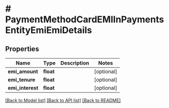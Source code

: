 # # PaymentMethodCardEMIInPaymentsEntityEmiEmiDetails

## Properties

Name | Type | Description | Notes
------------ | ------------- | ------------- | -------------
**emi_amount** | **float** |  | [optional]
**emi_tenure** | **float** |  | [optional]
**emi_interest** | **float** |  | [optional]

[[Back to Model list]](../../README.md#models) [[Back to API list]](../../README.md#endpoints) [[Back to README]](../../README.md)
